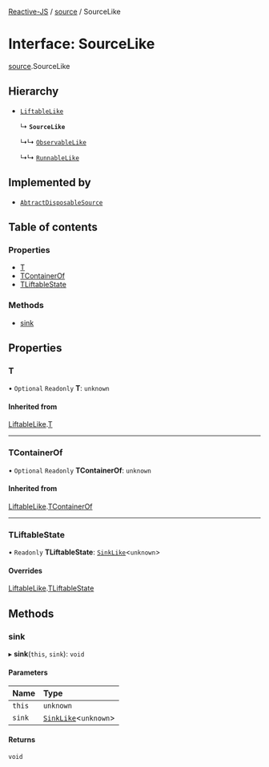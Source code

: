 [Reactive-JS](../README.md) / [source](../modules/source.md) / SourceLike

# Interface: SourceLike

[source](../modules/source.md).SourceLike

## Hierarchy

- [`LiftableLike`](liftable.LiftableLike.md)

  ↳ **`SourceLike`**

  ↳↳ [`ObservableLike`](observable.ObservableLike.md)

  ↳↳ [`RunnableLike`](runnable.RunnableLike.md)

## Implemented by

- [`AbtractDisposableSource`](../classes/source.AbtractDisposableSource.md)

## Table of contents

### Properties

- [T](source.SourceLike.md#t)
- [TContainerOf](source.SourceLike.md#tcontainerof)
- [TLiftableState](source.SourceLike.md#tliftablestate)

### Methods

- [sink](source.SourceLike.md#sink)

## Properties

### T

• `Optional` `Readonly` **T**: `unknown`

#### Inherited from

[LiftableLike](liftable.LiftableLike.md).[T](liftable.LiftableLike.md#t)

___

### TContainerOf

• `Optional` `Readonly` **TContainerOf**: `unknown`

#### Inherited from

[LiftableLike](liftable.LiftableLike.md).[TContainerOf](liftable.LiftableLike.md#tcontainerof)

___

### TLiftableState

• `Readonly` **TLiftableState**: [`SinkLike`](sink.SinkLike.md)<`unknown`\>

#### Overrides

[LiftableLike](liftable.LiftableLike.md).[TLiftableState](liftable.LiftableLike.md#tliftablestate)

## Methods

### sink

▸ **sink**(`this`, `sink`): `void`

#### Parameters

| Name | Type |
| :------ | :------ |
| `this` | `unknown` |
| `sink` | [`SinkLike`](sink.SinkLike.md)<`unknown`\> |

#### Returns

`void`
